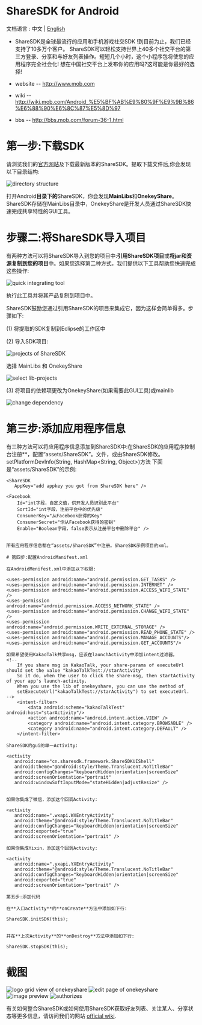 # ShareSDK for Android

文档语言 : 中文 | [English](https://github.com/MobClub/ShareSDK-for-Android/blob/master/README_EN.md)

- ShareSDK是全球最流行的应用和手机游戏社交SDK !到目前为止，我们已经支持了10多万个客户。
ShareSDK可以轻松支持世界上40多个社交平台的第三方登录、分享和与好友列表操作。短短几个小时，这个小程序包将使您的应用程序完全社会化!
想在中国社交平台上发布你的应用吗?这可能是你最好的选择!

- website -- http://www.mob.com
- wiki -- http://wiki.mob.com/Android_%E5%BF%AB%E9%80%9F%E9%9B%86%E6%88%90%E6%8C%87%E5%8D%97
- bbs -- http://bbs.mob.com/forum-36-1.html

# 第一步:下载SDK

请浏览我们的[官方网站](http://www.mob.com/)及下载最新版本的ShareSDK。提取下载文件后,你会发现以下目录结构:

![directory structure](http://a1.qpic.cn/psb?/V14GftmO22fJgW/D2jYRnjuvUQiyfrGferrGKctas.joCRNNESfma6IB0M!/b/dBUAAAAAAAAA&bo=hAPIAQAAAAAFB2o!&rf=viewer_4)

打开Android**目录下的**ShareSDK，你会发现**MainLibs**和**OnekeyShare**。ShareSDK存储在MainLibs目录中，OnekeyShare是开发人员通过ShareSDK快速完成共享特性的GUI工具。

# 步骤二:将ShareSDK导入项目

有两种方法可以将ShareSDK导入到您的项目中:**引用ShareSDK项目**或**将jar和资源复制到您的项目**中。如果您选择第二种方式，我们提供以下工具帮助您快速完成这些操作:

![quick integrating tool](http://a3.qpic.cn/psb?/V14GftmO22fJgW/qx8h1C30NL54RLlMd7R9BKh*yL4b37aHk3otu.*G1Sc!/b/dAsAAAAAAAAA&bo=EwOAAgAAAAAFALE!&rf=viewer_4)

执行此工具并将其产品复制到项目中。

ShareSDK鼓励您通过引用ShareSDK的项目来集成它，因为这样会简单得多。步骤如下:

(1) 将提取的SDK复制到Eclipse的工作区中

(2) 导入SDK项目:

![projects of ShareSDK](http://a3.qpic.cn/psb?/V14GftmO22fJgW/9tjZSx7IlbFqvbZB2d1Nh.Z9rEPHLjFUJGFpy89QPdU!/b/dCwAAAAAAAAA&bo=sAJMAgAAAAAFAN8!&rf=viewer_4)

选择 MainLibs 和 OnekeyShare

![select lib-projects](http://a3.qpic.cn/psb?/V14GftmO22fJgW/BwUzD2sMwuZCm8YVYRkTg9*1U6QrJsCgxxvhvTmNecE!/b/dE0AAAAAAAAA&bo=sAJOAgAAAAADANs!&rf=viewer_4)

(3) 将项目的依赖项更改为OnekeyShare(如果需要此GUI工具)或mainlib

![change dependency](http://a3.qpic.cn/psb?/V14GftmO22fJgW/WM8W63pq8nuXMARQOSW7FuvuqS3belOTaYngPE9Gn1A!/b/dE0AAAAAAAAA&bo=FgJXAgAAAAAFAGI!&rf=viewer_4)

# 第三步:添加应用程序信息

有三种方法可以将应用程序信息添加到ShareSDK中:在ShareSDK的应用程序控制台注册**，配置“assets/ShareSDK”。文件，或由ShareSDK修改。setPlatformDevInfo(String, HashMap<String, Object>)方法
下面是“assets/ShareSDK”的示例:
```
<ShareSDK
   AppKey="add appkey you got from ShareSDK here" />

<Facebook
    Id="int字段，自定义值，供开发人员识别此平台"
    SortId="int字段，注册平台中的优先级"
    ConsumerKey="从Facebook获得的Key"
    ConsumerSecret="你从Facebook获得的密钥"
    Enable="Boolean字段，false表示从注册平台中删除平台" />


所有应用程序信息都在“assets/ShareSDK”中注册。ShareSDK示例项目的xml。

# 第四步:配置AndroidManifest.xml

在AndroidMenifest.xml中添加以下权限:

<uses-permission android:name="android.permission.GET_TASKS" />
<uses-permission android:name="android.permission.INTERNET" />
<uses-permission android:name="android.permission.ACCESS_WIFI_STATE" />
<uses-permission android:name="android.permission.ACCESS_NETWORK_STATE" />
<uses-permission android:name="android.permission.CHANGE_WIFI_STATE" />
<uses-permission android:name="android.permission.WRITE_EXTERNAL_STORAGE" />
<uses-permission android:name="android.permission.READ_PHONE_STATE" />
<uses-permission android:name="android.permission.MANAGE_ACCOUNTS"/>
<uses-permission android:name="android.permission.GET_ACCOUNTS"/>

如果希望使用KakaoTalk共享msg，应该在launchActivity中添加intent过滤器。
<!--
	If you share msg in KakaoTalk, your share-params of executeUrl should set the value "kakaoTalkTest://starActivity"
	So it do, when the user to click the share-msg, then startActivity of your app's launch-activity. 
	When you use the lib of onekeyshare, you can use the method of 
    setExecuteUrl("kakaoTalkTest://starActivity") to set executeUrl.
-->
    <intent-filter>
        <data android:scheme="kakaoTalkTest" android:host="starActivity"/>
        <action android:name="android.intent.action.VIEW" />
        <category android:name="android.intent.category.BROWSABLE" />
        <category android:name="android.intent.category.DEFAULT" />
    </intent-filter>
		
ShareSDK的gui的单一Activity:

<activity
   android:name="cn.sharesdk.framework.ShareSDKUIShell"
   android:theme="@android:style/Theme.Translucent.NoTitleBar"
   android:configChanges="keyboardHidden|orientation|screenSize"
   android:screenOrientation="portrait"
   android:windowSoftInputMode="stateHidden|adjustResize" />


如果你集成了微信，添加这个回调Activity:

<activity
   android:name=".wxapi.WXEntryActivity"
   android:theme="@android:style/Theme.Translucent.NoTitleBar"
   android:configChanges="keyboardHidden|orientation|screenSize"
   android:exported="true"
   android:screenOrientation="portrait" />

如果你集成Yixin，添加这个回调Activity:

<activity
   android:name=".yxapi.YXEntryActivity"
   android:theme="@android:style/Theme.Translucent.NoTitleBar"
   android:configChanges="keyboardHidden|orientation|screenSize"
   android:exported="true"
   android:screenOrientation="portrait" />

第五步:添加代码

在**入口activity**的**onCreate**方法中添加如下行:

ShareSDK.initSDK(this);


并在**上次Activity**的**onDestroy**方法中添加如下行:

ShareSDK.stopSDK(this);
```

# 截图
![logo grid view of onekeyshare](http://a3.qpic.cn/psb?/V14GftmO22fJgW/1cUPaAxmqxnyzWXbeWEWkOVNFcxv7laksaKs*d7Aq4c!/b/dAsAAAAAAAAA&bo=UQFXAgAAAAAFACY!&rf=viewer_4)
![edit page of onekeyshare](http://a3.qpic.cn/psb?/V14GftmO22fJgW/.wTX0fqSedSyZW8VZSvhY3oZLVLAqrcAqLKHwkYigdc!/b/dAsAAAAAAAAA&bo=UQFXAgAAAAAFACY!&rf=viewer_4)
![image preview](http://a3.qpic.cn/psb?/V14GftmO22fJgW/a*51wOzdPkjZJP*GBvmREgDhZa*txPSj6FU6nuFKFi8!/b/dBQAAAAAAAAA&bo=UQFXAgAAAAAFACY!&rf=viewer_4)
![authorizes](http://a1.qpic.cn/psb?/V14GftmO22fJgW/WJQD2wK4WBpfTBdNR24vDf0taBOzBTqThEcxIRtdfk0!/b/dA8AAAAAAAAA&bo=UQFXAgAAAAAFACY!&rf=viewer_4)


有关如何整合ShareSDK或如何使用ShareSDK获取好友列表、关注某人、分享状态等更多信息，请访问我们的网站 [official wiki](http://wiki.sharesdk.cn/Android_%E5%BF%AB%E9%80%9F%E9%9B%86%E6%88%90%E6%8C%87%E5%8D%97).

